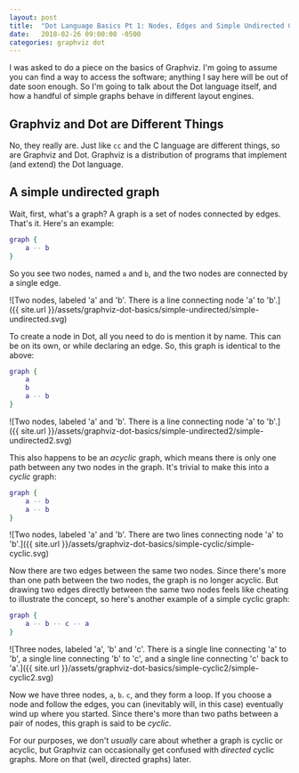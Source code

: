 ```yaml
---
layout: post
title:  "Dot Language Basics Pt 1: Nodes, Edges and Simple Undirected Graphs"
date:   2018-02-26 09:00:00 -0500
categories: graphviz dot
---
```


I was asked to do a piece on the basics of Graphviz. I'm going to assume you can find a way to access the software; anything I say here will be out of date soon enough. So I'm going to talk about the Dot language itself, and how a handful of simple graphs behave in different layout engines.

## Graphviz and Dot are Different Things

No, they really are. Just like `cc` and the C language are different things, so are Graphviz and Dot. Graphviz is a distribution of programs that implement (and extend) the Dot language.

## A simple undirected graph

Wait, first, what's a graph? A graph is a set of nodes connected by edges. That's it. Here's an example:

```dot
graph {
    a -- b
}
```

So you see two nodes, named `a` and `b`, and the two nodes are connected by a single edge.

![Two nodes, labeled 'a' and 'b'. There is a line connecting node 'a' to 'b'.]({{ site.url }}/assets/graphviz-dot-basics/simple-undirected/simple-undirected.svg)

To create a node in Dot, all you need to do is mention it by name. This can be on its own, or while declaring an edge. So, this graph is identical to the above:

```dot
graph {
    a
    b
    a -- b
}
```

![Two nodes, labeled 'a' and 'b'. There is a line connecting node 'a' to 'b'.]({{ site.url }}/assets/graphviz-dot-basics/simple-undirected2/simple-undirected2.svg)


This also happens to be an _acyclic_ graph, which means there is only one path between any two nodes in the graph. It's trivial to make this into a _cyclic_ graph:

```dot
graph {
    a -- b
    a -- b
}
```

![Two nodes, labeled 'a' and 'b'. There are two lines connecting node 'a' to 'b'.]({{ site.url }}/assets/graphviz-dot-basics/simple-cyclic/simple-cyclic.svg)

Now there are two edges between the same two nodes. Since there's more than one path between the two nodes, the graph is no longer acyclic. But drawing two edges directly between the same two nodes feels like cheating to illustrate the concept, so here's another example of a simple cyclic graph:

```dot
graph {
    a -- b -- c -- a
}
```

![Three nodes, labeled 'a', 'b' and 'c'. There is a single line connecting 'a' to 'b', a single line connecting 'b' to 'c', and a single line connecting 'c' back to 'a'.]({{ site.url }}/assets/graphviz-dot-basics/simple-cyclic2/simple-cyclic2.svg)

Now we have three nodes, `a`, `b`. `c`, and they form a loop. If you choose a node and follow the edges, you can (inevitably will, in this case) eventually wind up where you started. Since there's more than two paths between a pair of nodes, this graph is said to be _cyclic_.

For our purposes, we don't _usually_ care about whether a graph is cyclic or acyclic, but Graphviz can occasionally get confused with _directed_ cyclic graphs. More on that (well, directed graphs) later.
